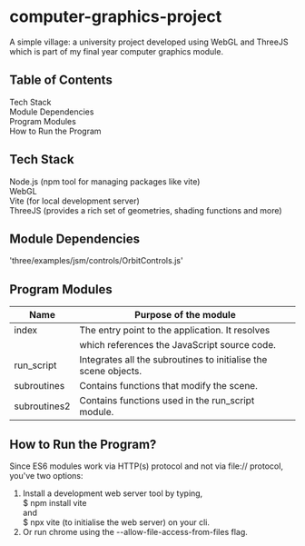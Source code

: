 # computer-graphics-project
A simple village: a university project developed using WebGL and ThreeJS which is part of my final year computer graphics module.

## Table of Contents
  Tech Stack  
  Module Dependencies  
  Program Modules  
  How to Run the Program

## Tech Stack
  Node.js (npm tool for managing packages like vite)  
  WebGL  
  Vite (for local development server)  
  ThreeJS (provides a rich set of geometries, shading functions and more)

## Module Dependencies
'three/examples/jsm/controls/OrbitControls.js'

## Program Modules
|Name         |Purpose of the module                                              |  
|---|---|
|index        |The entry point to the application. It resolves <script></script>  |
|             |which references the JavaScript source code.|  
|run_script   |Integrates all the subroutines to initialise the scene objects.    |  
|subroutines  |Contains functions that modify the scene.                          |  
|subroutines2 |Contains functions used in the run_script module.                  |  

## How to Run the Program?
Since ES6 modules work via HTTP(s) protocol and not via file:// protocol,  
you've two options:
1)  Install a development web server tool by typing,  
    $ npm install vite  
    and  
    $ npx vite (to initialise the web server)
    on your cli.
2)  Or run chrome using the --allow-file-access-from-files flag.
